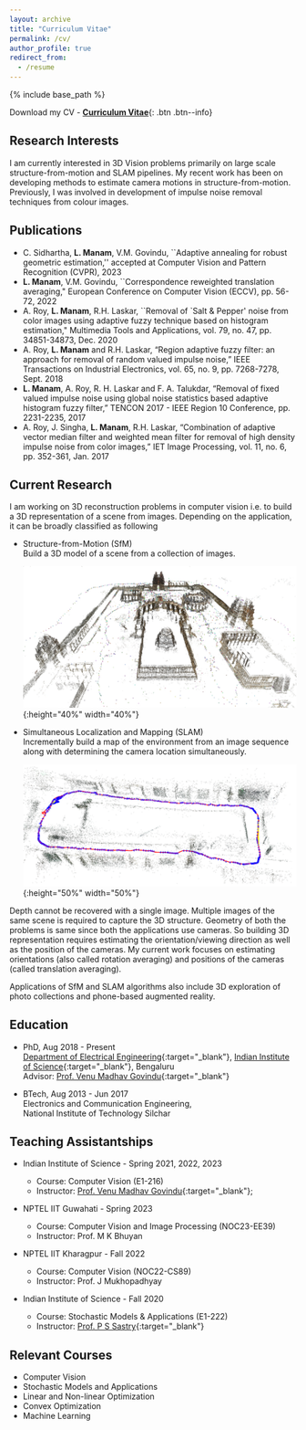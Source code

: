 ```yaml
---
layout: archive
title: "Curriculum Vitae"
permalink: /cv/
author_profile: true
redirect_from:
  - /resume
---
```


{% include base_path %}

Download my CV - [__Curriculum Vitae__](\files\LM_Resume.pdf){: .btn .btn--info}

Research Interests
------
I am currently interested in 3D Vision problems primarily on large scale structure-from-motion and SLAM pipelines. My recent work has been on developing methods to estimate camera motions in structure-from-motion. Previously, I was involved in development of impulse noise removal techniques from colour images.

<!--* Research Interests - Machine Learning
* Other Learning Interests - ... -->

<!--
[Publications](https://dbp1994.github.io/publications/){:target="_blank"}
------

  <ul>{% for post in site.publications reversed %}
    {% include archive-single-cv.html %}
  {% endfor %}</ul>
--->

Publications
------

- C. Sidhartha, **L. Manam**, V.M. Govindu, ``Adaptive annealing for robust geometric estimation,'' accepted at Computer Vision and Pattern Recognition (CVPR), 2023
- **L. Manam**, V.M. Govindu, ``Correspondence reweighted translation averaging," European Conference on Computer Vision (ECCV), pp. 56-72, 2022
- A. Roy, **L. Manam**, R.H. Laskar, ``Removal of `Salt \& Pepper' noise from color images using adaptive fuzzy technique based on histogram estimation," Multimedia Tools and Applications, vol. 79, no. 47, pp. 34851-34873, Dec. 2020
- A. Roy, **L. Manam** and R.H. Laskar, “Region adaptive fuzzy filter: an approach for removal of random valued impulse noise,” IEEE Transactions on Industrial Electronics, vol. 65, no. 9, pp. 7268-7278, Sept. 2018
- **L. Manam**, A. Roy, R. H. Laskar and F. A. Talukdar, “Removal of fixed valued impulse noise using global noise statistics based adaptive histogram fuzzy filter,” TENCON 2017 - IEEE Region 10 Conference, pp. 2231-2235, 2017
- A. Roy, J. Singha, **L. Manam**, R.H. Laskar, “Combination of adaptive vector median filter and weighted mean filter for removal of high density impulse noise from color images,” IET Image Processing, vol. 11, no. 6, pp. 352-361, Jan. 2017


Current Research
------
I am working on 3D reconstruction problems in computer vision i.e. to build a 3D representation of a scene from images. Depending on the application, it can be broadly classified as following
- Structure-from-Motion (SfM)<br>
  Build a 3D model of a scene from a collection of images.
  
  ![SfM Model](\images\Vitthala1.jpg){:height="40%" width="40%"}
  
- Simultaneous Localization and Mapping (SLAM)<br>
  Incrementally build a map of the environment from an image sequence along with determining the camera location simultaneously.
  
  ![SLAM Map](\images\Map.png){:height="50%" width="50%"}<br>

Depth cannot be recovered with a single image. Multiple images of the same scene is required to capture the 3D structure. Geometry of both the problems is same since both the applications use cameras. So building 3D representation requires estimating the orientation/viewing direction as well as the position of the cameras. My current work focuses on estimating orientations (also called rotation averaging) and positions of the cameras (called translation averaging). 

Applications of SfM and SLAM algorithms also include 3D exploration of photo collections and phone-based augmented reality.

Education
------
* PhD, Aug 2018 - Present<br>
[Department of Electrical Engineering](http://www.ee.iisc.ac.in){:target="_blank"},
[Indian Institute of Science](https://www.iisc.ac.in/){:target="_blank"}, Bengaluru<br>
Advisor: [Prof. Venu Madhav Govindu](http://www.ee.iisc.ac.in/people/faculty/venu/index.html){:target="_blank"}

* BTech, Aug 2013 - Jun 2017<br>
Electronics and Communication Engineering,<br>
National Institute of Technology Silchar

<!--
Work experience
------

* September 2017 - July 2018: Project Assistant
  * [Department of Electrical Engineering](http://www.ee.iisc.ac.in){:target="_blank"}
  * Mentors: [Dr. Prasanta Kumar Ghosh](http://www.ee.iisc.ac.in/faculty/prasantg/index.php){:target="_blank"}
  * Project Details:
--->

Teaching Assistantships
------

* Indian Institute of Science - Spring 2021, 2022, 2023
  * Course: Computer Vision (E1-216)
  * Instructor: [Prof. Venu Madhav Govindu](https://ee.iisc.ac.in/~venu/){:target="_blank"};

* NPTEL IIT Guwahati - Spring 2023
  * Course: Computer Vision and Image Processing (NOC23-EE39)
  * Instructor: Prof. M K Bhuyan

* NPTEL IIT Kharagpur - Fall 2022
  * Course: Computer Vision (NOC22-CS89)
  * Instructor: Prof. J Mukhopadhyay

* Indian Institute of Science - Fall 2020
  * Course: Stochastic Models & Applications (E1-222)
  * Instructor: [Prof. P S Sastry](https://ee.iisc.ac.in/sastry-p-s/){:target="_blank"}

Relevant Courses
------
* Computer Vision
* Stochastic Models and Applications
* Linear and Non-linear Optimization
* Convex Optimization
* Machine Learning

<!--
[Projects](https://dbp1994.github.io/projects/){:target="_blank"}
------

  <ul>{% for post in site.projects reversed %}
    {% include archive-single-cv.html %}
  {% endfor %}</ul>
-->
<!-- Professional services
------
* Reviewer for [NeurIPS '20](https://neurips.cc/Conferences/2020)
-- >

<!-- Talks
======
  <ul>{% for post in site.talks %}
    {% include archive-single-talk-cv.html %}
  {% endfor %}</ul>
  
Teaching
======
  <ul>{% for post in site.teaching %}
    {% include archive-single-cv.html %}
  {% endfor %}</ul>
  
Service and leadership
======
* Currently signed in to 43 different slack teams
 -->
